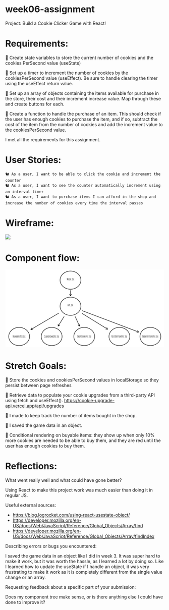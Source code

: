 # week06-assignment

Project: Build a Cookie Clicker Game with React!

# Requirements:

🎯 Create state variables to store the current number of cookies and the cookies PerSecond value (useState)

🎯 Set up a timer to increment the number of cookies by the cookiesPerSecond value (useEffect). Be sure to handle clearing the timer using the useEffect return value.

🎯 Set up an array of objects containing the items available for purchase in the store, their cost and their increment increase value. Map through these and create buttons for each.

🎯 Create a function to handle the purchase of an item. This should check if the user has enough cookies to purchase the item, and if so, subtract the cost of the item from the number of cookies and add the increment value to the cookiesPerSecond value.

I met all the requirements for this assignment.

# User Stories:

    🐿️ As a user, I want to be able to click the cookie and increment the counter
    🐿️ As a user, I want to see the counter automatically increment using an interval timer
    🐿️ As a user, I want to purchase items I can afford in the shop and increase the number of cookies every time the interval passes

# Wireframe:

![](https://d-g-szabo.github.io/Cookie-Clicker-game-with-React/blob/main/public/cookies_clicker_react_wireframe.jpg)

# Component flow:

![](https://github.com/d-g-Szabo/Cookie-Clicker-game-with-React/blob/e401bf82207aa675655cab07f7d1c55355062b3e/public/cookie_clicker_react_.jpg)

# Stretch Goals:

🏹 Store the cookies and cookiesPerSecond values in localStorage so they persist between page refreshes

🏹 Retrieve data to populate your cookie upgrades from a third-party API using fetch and useEffect().
https://cookie-upgrade-api.vercel.app/api/upgrades

🏹 I made to keep track the number of items bought in the shop.

🏹 I saved the game data in an object.

🏹 Conditional rendering on buyable items: they show up when only 10% more cookies are needed to be able to buy them, and they are red until the user has enough cookies to buy them.

# Reflections:

What went really well and what could have gone better?

Using React to make this project work was much easier than doing it in regular JS.

Useful external sources:

- https://blog.logrocket.com/using-react-usestate-object/
- https://developer.mozilla.org/en-US/docs/Web/JavaScript/Reference/Global_Objects/Array/find
- https://developer.mozilla.org/en-US/docs/Web/JavaScript/Reference/Global_Objects/Array/findIndex

Describing errors or bugs you encountered:

I saved the game data in an object like I did in week 3. It was super hard to make it work, but it was worth the hassle, as I learned a lot by doing so. Like I learned how to update the useState if I handle an object, it was very frustrating to make it work as it is completely different from the single value change or an array.

Requesting feedback about a specific part of your submission:

Does my component tree make sense, or is there anything else I could have done to improve it?
